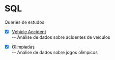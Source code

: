# SQL

Queries de estudos 

- [x] [Vehicle Accident](https://github.com/ThiagoAoki88/SQL/tree/main/Vehicle_Accident)<br />
    -- Análise de dados sobre acidentes de veículos<br />

 - [x] [Olimpiadas](https://github.com/ThiagoAoki88/SQL/tree/main/Olimpiadas)<br />
    -- Análise de dados sobre jogos olímpicos<br />
